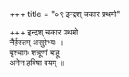 +++
title = "०९ इन्द्रश् चकार प्रथमो"

+++
इन्द्रश् चकार प्रथमो  
नैर्हस्तम् असुरेभ्यः ।  
वृश्चामः शत्रूणां बाहू  
अनेन हविषा वयम् ॥